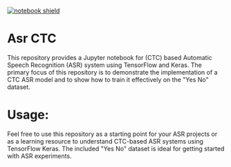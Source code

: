 [![notebook shield](https://img.shields.io/static/v1?label=&message=Notebook&color=blue&style=for-the-badge&logo=googlecolab&link=https://colab.research.google.com/github.com/zaanind/Asr_CTC/blob/main/Copy_of_ctc_asr.ipynb)](https://colab.research.google.com/github.com/zaanind/Asr_CTC/blob/main/Copy_of_ctc_asr.ipynb)

# Asr CTC
This repository provides a Jupyter notebook for (CTC) based Automatic Speech Recognition (ASR) system using TensorFlow and Keras. The primary focus of this repository is to demonstrate the implementation of a CTC ASR model and to show how to train it effectively on the "Yes No" dataset.

# Usage:
Feel free to use this repository as a starting point for your ASR projects or as a learning resource to understand CTC-based ASR systems using TensorFlow Keras. The included "Yes No" dataset is ideal for getting started with ASR experiments.
